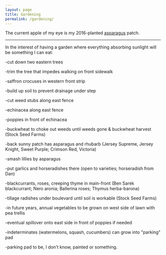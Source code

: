 ```yaml
---
layout: page
title: Gardening
permalink: /gardening/
---
```


The current apple of my eye is my 2016-planted [asparagus][] patch.

[asparagus]:https://www.jungseed.com/Gardeners/GrowingTips/asparagus

------------

In the interest of having a garden where everything absorbing sunlight will be something I can eat:

-cut down two eastern trees

-trim the tree that impedes walking on front sidewalk

-saffron crocuses in western front strip

-build up soil to prevent drainage under step



-cut weed stubs along east fence

-echinacea along east fence

-poppies in front of echinacea

-buckwheat to choke out weeds until weeds gone & buckwheat harvest (Stock Seed Farms)



-back sunny patch has asparagus and rhubarb (Jersey Supreme, Jersey Knight, Sweet Purple; Crimson Red, Victoria)

-smash lillies by asparagus 

-put garlics and horseradishes there (open to varieties; horseradish from Dan)


-blackcurrants, roses, creeping thyme in main-front (Ben Sarek blackcurrant; Nero aronia; Ballerina roses; Thymus herba-barona)



-tillage radishes under boulevard until soil is workable (Stock Seed Farms)



-in future years, annual vegetables to be grown on west side of lawn with pea trellis

-eventual spillover onto east side in front of poppies if needed

-indeterminates (watermelons, squash, cucumbers) can grow into "parking" pad

-parking pad to be, I don't know, painted or something. 

